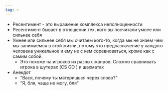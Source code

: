 ```yaml
---
tag: ⚛
---
```

- Ресентимент - это выражение комплекса неполноценности
- Ресентимент бывает в отношении тех, кого вы посчитали умнее или сильнее себя
- Умнее или сильнее себя мы считаем кого-то, когда мы не знаем чем мы занимаемся в этой жизни, потому что предназначение у каждого человека уникальное и ему не с кем соревноваться, кроме как с самим собой. 
	- Это похоже на игроков из разных жанров. Сложно сравнивать игрока в шутерах (CS GO ) и шахматах
- Анекдот
	- "Вася, почему ты материшься через слово?"
	- "Я, бля, чаще не могу, бля"
